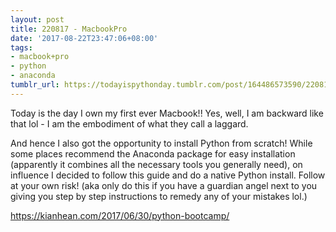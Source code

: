 ```yaml
---
layout: post
title: 220817 - MacbookPro
date: '2017-08-22T23:47:06+08:00'
tags:
- macbook+pro
- python
- anaconda
tumblr_url: https://todayispythonday.tumblr.com/post/164486573590/220817-macbookpro
---
```

Today is the day I own my first ever Macbook!! Yes, well, I am backward like that lol - I am the embodiment of what they call a laggard.

And hence I also got the opportunity to install Python from scratch! While some places recommend the Anaconda package for easy installation (apparently it combines all the necessary tools you generally need), on influence I decided to follow this guide and do a native Python install. Follow at your own risk! (aka only do this if you have a guardian angel next to you giving you step by step instructions to remedy any of your mistakes lol.)

https://kianhean.com/2017/06/30/python-bootcamp/

